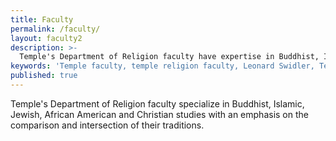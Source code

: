 ```yaml
---
title: Faculty
permalink: /faculty/
layout: faculty2
description: >-
  Temple's Department of Religion faculty have expertise in Buddhist, Islamic, Jewish, African American and Christian studies.
keywords: 'Temple faculty, temple religion faculty, Leonard Swidler, Temple Department of Religion'
published: true
---
```

Temple's Department of Religion faculty specialize in Buddhist, Islamic, Jewish, African American and Christian studies with an emphasis on the comparison and intersection of their traditions.
